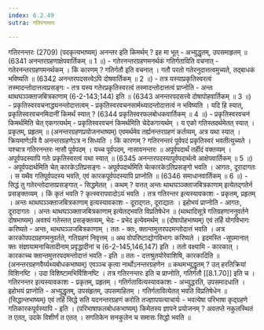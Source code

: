 ```yaml
---
index: 6.2.49
sutra: गतिरनन्तरः

---
```

गतिरनन्तरः (2709) (पदकृत्यभाष्यम्) अनन्तर इति किमर्थम् ? इह मा भूत् - अभ्युद्धृतम्, उपसमाहृतम् ॥ (6341 अनन्तरग्रहणाक्षेपवार्तिकम् ॥ 1 ॥) - गतेरनन्तरग्रहणमनर्थकं गतिर्गताविति वचनात् - गतेरनन्तरग्रहणमनर्थकम् । किं कारणम् ? गतिर्गतौ इति वचनात् । गतौ परतो गतेरनुदात्तत्वमुच्यते, तद्बाधकं भविष्यति ॥ (6342 अनन्तरपदसत्त्वेऽपि दोषवार्तिकम् ॥ 2 ॥) - तत्र यस्याप्रकृतिस्वरत्वं तस्मादन्तोदात्तत्वप्रसङ्गः - तत्र यस्य गतेरप्रकृतिस्वरत्वं तस्मादन्तोदात्तत्वं प्राप्नोति - अन्तः थाथघञ्ञ्क्ताजबित्रकाणाम् (6-2-143;144) इति ॥ (6343 अनन्तरपदसत्त्वे दोषापोहवार्तिकम् ॥ 3 ॥) - प्रकृतिस्वरवचनाद्ध्यनन्तोदात्तत्वम् - प्रकृतिस्वरवचनसार्मथ्यादन्तोदात्तत्वं न भविष्यति । यदि हि स्यात्, प्रकृतिस्वरवचनमिदानीं किमर्थं स्यात् ? (6344 प्रकृतिस्वरफलबोधकवार्तिकम् ॥ 4 ॥) - प्रकृतिस्वरवचनं किमर्थमिति चेत् एकगत्यर्थम् - प्रकृतिस्वरवचनं किमर्थमिति चेदेकगत्यर्थम् । य एको गतिस्तदर्थमेतत् स्यात् । प्रकृतम्, प्रहृतम् ॥ (अनन्तरग्रहणप्रयोजनभाष्यम्) एवमर्थमेव तर्ह्यनन्तरग्रहणं कर्तव्यम्, अत्र यथा स्यात् । क्रियमाणेऽपि वै अनन्तरग्रहणेऽत्र न सिध्यति । किं कारणम् ? गतिरनन्तरं पूर्वपदं प्रकृतिस्वरं भवतीत्युच्यते । यश्चात्र गतिरनन्तरः नासौ पूर्वपदम् । यच्च पूर्वपदम्, नासावनन्तरः ॥ अपूर्वपदार्थं तर्हीदं वक्तव्यम् । अपूर्वपदस्यापि गतेः प्रकृतिस्वरत्वं यथा स्यात् ॥ (6345 अनन्तरपदस्यापूर्वपदार्थत्वे आक्षेपवार्तिकम् ॥ 5 ॥) - अपूर्वपदार्थमिति चेत् कारकेऽतिप्रसङ्गः - अपूर्वपदार्थमिति चेत्कारकेऽतिप्रसङ्गो भवति । आगतः, दूरादागतः । स यथैव गतिपूर्वपदस्य भवति, एवं कारकपूर्वपदस्यापि प्राप्नोति ॥ (6346 समाधानवार्तिकम् ॥ 6 ॥) - सिद्धं तु गतेरन्तोदात्ताप्रसङ्गात् - सिद्धमेतत् । कथम् ? यत्तत् अन्तः थाथघञ्ञ्क्ताजबित्रकाणाम् इत्येतद्गतेर्न प्रसङ्क्तव्यम् । किं कृतं भवति ? कृत्स्वरापवादोऽयं भवति । तत्र गतिरन्तर इत्यस्यावकाशः - प्रकृतम्, प्रहृतम् । अन्तः थाथघञ्ञ्क्ताजबित्रकाणाम् इत्यस्यावकाशः - दूराद्गतः, दूराद्यातः । इहोभयं प्राप्नोति - आगतः, दूरादागतः । अन्तः थाथघञ्ञ्क्ताजबित्रकाणाम् इत्येतद्भवति विप्रतिषेधेन ॥ (थाथादिसूत्रे गतिग्रहणाननुवर्तने दोषभाष्यम्) अवश्यं गतेस्तत् प्रसङ्क्तव्यम्, भेदः - प्रभेद इत्येवमर्थम् ॥ (दोषापोहभाष्यम्) एवं तर्हि योगविभागः करिष्यते - अन्तः, थाथघञ्ञजबित्रकाणाम् । ततः - क्तः, क्तान्तमुत्तरपदमन्तोदात्तं भवति । अत्र कारकोपपदग्रहणमनुवर्तते, गतिग्रहणं निवृत्तम् ॥ अथ वोपरिष्टाद्योगविभागः करिष्यते । इदमस्ति -सूपमानात् क्तः संज्ञायामनाचितादीनाम् प्रवृद्धादीनां च (6-2-145,146,147) इति । ततो वक्ष्यामि - कारकात् । कारकाच्च क्तान्तमुत्तरपदमन्तोदात्तं भवति - इति ॥ ततः - दत्तश्रुतयोरेवाशिषि, कारकादिति ॥ (अनन्तरग्रहणवैर्य्यथ्यबोधकभाष्यम्) एवञ्ञ्च कृत्वा नार्थोऽनन्तरग्रहणेन ॥ कथमभ्युद्धृतम् ? उत् हरतिक्रियां विशिनष्टि । उदा विशिष्टामभिर्विशिनष्टि । तत्र गतिरनन्तरः इति च प्राप्नोति, गतिर्गतौ [[8.1.70]] इति च । गतिरनन्तर इत्यस्यावकाशः - प्रकृतम्, प्रहृतम् । गतिर्गतावित्यस्यावकाशः - अभ्युद्धरति, उपसमादधाति । इहोभयं प्राप्नोति - अभ्युद्धृतम्, उपसंहृतम्, उपसमाहितम् । गतिर्गतावित्येतत् भवति विप्रतिषेधेन ॥ (सिद्धान्तभाष्यम्) एवं तर्हि सिद्धे सति यदनन्तरग्रहणं करोति तज्ज्ञापयत्याचार्यः - भवत्येषा परिभाषा कृद्ग्रहणे गतिकारकपूर्वस्यापि - इति । (परिभाषाफलबोधकभाष्यम्) किमेतस्य ज्ञापने प्रयोजनम् ? अवतप्ते नकुलस्थितं त एतत्, उदके विशीर्णं त एतत् । सगतिकेन सनकुलेन च समासः सिद्धो भवति ॥
